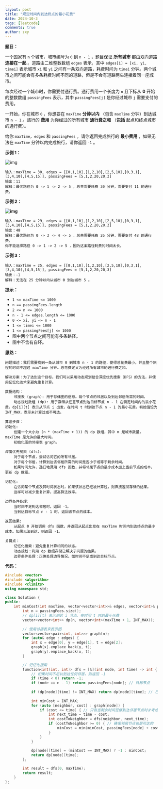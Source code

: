 ```yaml
---
layout: post
title: "规定时间内到达终点的最小花费"
date: 2024-10-3
tags: [leetcode]
comments: true
author: zxy
---
```


**题目：**

一个国家有 `n` 个城市，城市编号为 `0` 到 `n - 1` ，题目保证 **所有城市** 都由双向道路 **连接在一起** 。道路由二维整数数组 `edges` 表示，其中 `edges[i] = [xi, yi, timei]` 表示城市 `xi` 和 `yi` 之间有一条双向道路，耗费时间为 `timei` 分钟。两个城市之间可能会有多条耗费时间不同的道路，但是不会有道路两头连接着同一座城市。

每次经过一个城市时，你需要付通行费。通行费用一个长度为 `n` 且下标从 **0** 开始的整数数组 `passingFees` 表示，其中 `passingFees[j]` 是你经过城市 `j` 需要支付的费用。

一开始，你在城市 `0` ，你想要在 `maxTime` **分钟以内** （包含 `maxTime` 分钟）到达城市 `n - 1` 。旅行的 **费用** 为你经过的所有城市 **通行费之和** （**包括** 起点和终点城市的通行费）。

给你 `maxTime`，`edges` 和 `passingFees` ，请你返回完成旅行的 **最小费用** ，如果无法在 `maxTime` 分钟以内完成旅行，请你返回 `-1` 。

**示例 1：**

![img](https://assets.leetcode.com/uploads/2021/06/04/leetgraph1-1.png)

```
输入：maxTime = 30, edges = [[0,1,10],[1,2,10],[2,5,10],[0,3,1],[3,4,10],[4,5,15]], passingFees = [5,1,2,20,20,3]
输出：11
解释：最优路径为 0 -> 1 -> 2 -> 5 ，总共需要耗费 30 分钟，需要支付 11 的通行费。
```

**示例 2：**

**![img](https://assets.leetcode.com/uploads/2021/06/04/copy-of-leetgraph1-1.png)**

```
输入：maxTime = 29, edges = [[0,1,10],[1,2,10],[2,5,10],[0,3,1],[3,4,10],[4,5,15]], passingFees = [5,1,2,20,20,3]
输出：48
解释：最优路径为 0 -> 3 -> 4 -> 5 ，总共需要耗费 26 分钟，需要支付 48 的通行费。
你不能选择路径 0 -> 1 -> 2 -> 5 ，因为这条路径耗费的时间太长。
```

**示例 3：**

```
输入：maxTime = 25, edges = [[0,1,10],[1,2,10],[2,5,10],[0,3,1],[3,4,10],[4,5,15]], passingFees = [5,1,2,20,20,3]
输出：-1
解释：无法在 25 分钟以内从城市 0 到达城市 5 。
```

**提示：**

- `1 <= maxTime <= 1000`
- `n == passingFees.length`
- `2 <= n <= 1000`
- `n - 1 <= edges.length <= 1000`
- `0 <= xi, yi <= n - 1`
- `1 <= timei <= 1000`
- `1 <= passingFees[j] <= 1000` 
- 图中两个节点之间可能有多条路径。
- 图中不含有自环。

**思路：**

```
问题描述：我们需要找到一条从城市 0 到城市 n - 1 的路径，使得总花费最小，并且整个旅程的时间不超过 maxTime 分钟。总花费定义为经过所有城市的通行费之和。

解决方案：为了达到这个目标，我们可以采用动态规划结合深度优先搜索（DFS）的方法，并使用记忆化技术来避免重复计算。

数据结构：
	邻接表 (graph): 用于存储图的信息。每个节点的邻居以及到达邻居所需的时间。
	动态规划数组 (dp): 用于存储从任意节点到达目标节点 n - 1 在特定时间内的最小花费。dp[i][t] 表示从节点 i 出发，在时间 t 时到达节点 n - 1 的最小花费。初始值设为 INT_MAX，表示未计算过或不可达。

算法步骤：
初始化:
	创建一个大小为 (n * (maxTime + 1)) 的 dp 数组，其中 n 是城市数量，maxTime 是允许的最大时间。
	初始化图的邻接表 graph。

深度优先搜索 (dfs):
	对于每个节点，尝试访问它的所有邻居。
	对于每个邻居，计算到达该邻居所需的时间是否小于或等于剩余时间。
	如果时间允许，递归地调用 dfs 函数，并将邻居节点的最小成本加上当前节点的成本，更新 dp 数组。

记忆化:
	在访问某个节点及其时间状态时，如果该状态已经被计算过，则直接返回存储的结果。
	这样可以减少重复计算，提高算法效率。

边界条件处理:
	当时间不足到达邻居时，返回 -1。
	当到达目标节点 n - 1 时，返回该节点的成本。

返回结果:
	从起点 0 开始调用 dfs 函数，并返回从起点出发在 maxTime 时间内到达终点的最小成本。如果无法到达，则返回 -1。

关键点：
	记忆化搜索：避免重复计算相同的状态。
	动态规划：利用 dp 数组存储已解决子问题的结果。
	边界条件处理：正确处理边界情况，如时间不足或到达目标节点。
```

**代码：**

```cpp
#include <vector>
#include <algorithm>
#include <climits>
using namespace std;

class Solution {
public:
    int minCost(int maxTime, vector<vector<int>>& edges, vector<int>& passingFees) {
        int n = passingFees.size();
        // dp[i][t] 表示到达 i 节点，在时间 t 时的最小花费
        vector<vector<int>> dp(n, vector<int>(maxTime + 1, INT_MAX));
        
        // 使用邻接表来表示图
        vector<vector<pair<int, int>>> graph(n);
        for (auto& edge : edges) {
            int x = edge[0], y = edge[1], t = edge[2];
            graph[x].emplace_back(y, t);
            graph[y].emplace_back(x, t);
        }

        // 记忆化搜索
        function<int(int, int)> dfs = [&](int node, int time) -> int {
            // 如果时间不足以到达任何邻居，则返回 -1
            if (time < 0) return -1;
            if (node == n - 1) return passingFees[node]; // 目标节点
            
            if (dp[node][time] != INT_MAX) return dp[node][time]; // 已经计算过的情况
            
            int minCost = INT_MAX;
            for (auto [neighbor, cost] : graph[node]) {
                if (cost <= time) { // 只有当剩余时间足够到达邻居节点时才考虑这条边
                    int next_time = time - cost;
                    int costToNeighbor = dfs(neighbor, next_time);
                    if (costToNeighbor >= 0) { // 确保邻居节点也是可达的
                        minCost = min(minCost, passingFees[node] + costToNeighbor);
                    }
                }
            }
            
            dp[node][time] = (minCost == INT_MAX) ? -1 : minCost;
            return dp[node][time];
        };

        int result = dfs(0, maxTime);
        return result;
    }
};
```



